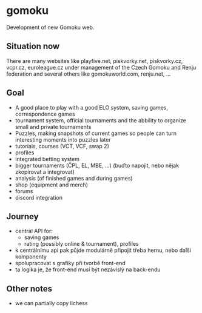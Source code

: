 # gomoku
Development of new Gomoku web.

## Situation now
There are many websites like playfive.net, piskvorky.net, piskvorky.cz, vcpr.cz, euroleague.cz under management of the Czech Gomoku and Renju federation and several others like gomokuworld.com, renju.net, ...

## Goal
- A good place to play with a good ELO system, saving games, correspondence games
- tournament system, official tournaments and the abbility to organize small and private tournaments
- Puzzles, making snapshots of current games so people can turn interesting moments into puzzles later
- tutorials, courses (VCT, VCF, swap 2)
- profiles
- integrated betting system
- bigger tournaments (ČPL, EL, MBE, ...) (buďto napojit, nebo nějak zkopírovat a integrovat)
- analysis (of finished games and during games)
- shop (equipment and merch)
- forums
- discord integration


## Journey
- central API for:
  - saving games
  - rating (possibly online & tournament), profiles
- k centrálnímu api pak půjde modulárně připojit třeba hernu, nebo další komponenty
- spolupracovat s grafiky při tvorbě front-end
- ta logika je, že front-end musí být nezávislý na back-endu

## Other notes
- we can partially copy lichess

